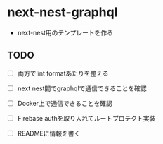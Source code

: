 # next-nest-graphql

- next-nest用のテンプレートを作る



## TODO
- [ ] 両方でlint formatあたりを整える
- [ ] next nest間でgraphqlで通信できることを確認
- [ ] Docker上で通信できることを確認
- [ ] Firebase authを取り入れてルートプロテクト実装
- [ ] READMEに情報を書く

